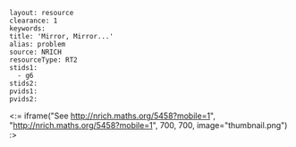 ````
layout: resource
clearance: 1
keywords:
title: 'Mirror, Mirror...'
alias: problem
source: NRICH
resourceType: RT2
stids1: 
  - g6
stids2:
pvids1:
pvids2:

````

<:= iframe("See http://nrich.maths.org/5458?mobile=1", "http://nrich.maths.org/5458?mobile=1", 700, 700, image="thumbnail.png") :>

